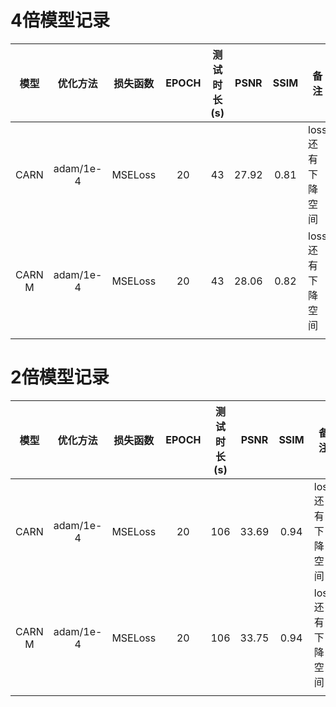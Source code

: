 # 4倍模型记录

|  模型  | 优化方法  | 损失函数 | EPOCH | 测试时长(s) | PSNR  | SSIM | 备注             |
| :----: | :-------: | :------: | :---: | :---------: | :---: | :--: | ---------------- |
|  CARN  | adam/1e-4 | MSELoss  |  20   |     43      | 27.92 | 0.81 | loss还有下降空间 |
| CARN M | adam/1e-4 | MSELoss  |  20   |     43      | 28.06 | 0.82 | loss还有下降空间 |
|        |           |          |       |             |       |      |                  |

# 2倍模型记录

|  模型  | 优化方法  | 损失函数 | EPOCH | 测试时长(s) | PSNR  | SSIM | 备注             |
| :----: | :-------: | :------: | :---: | :---------: | :---: | :--: | ---------------- |
|  CARN  | adam/1e-4 | MSELoss  |  20   |     106     | 33.69 | 0.94 | loss还有下降空间 |
| CARN M | adam/1e-4 | MSELoss  |  20   |     106     | 33.75 | 0.94 | loss还有下降空间 |
|        |           |          |       |             |       |      |                  |

